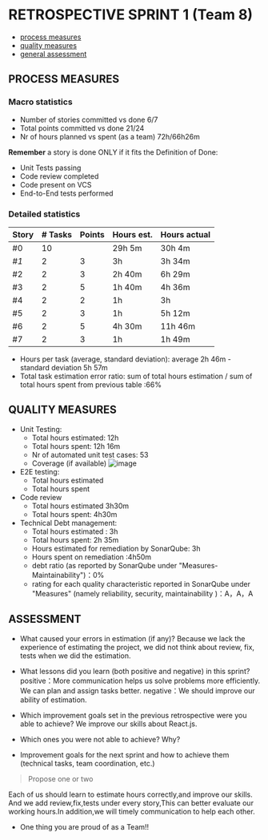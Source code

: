 RETROSPECTIVE SPRINT 1 (Team 8)
=====================================


- [process measures](#process-measures)
- [quality measures](#quality-measures)
- [general assessment](#assessment)

## PROCESS MEASURES 

### Macro statistics

- Number of stories committed vs done  6/7
- Total points committed vs done 21/24
- Nr of hours planned vs spent (as a team) 72h/66h26m

**Remember**  a story is done ONLY if it fits the Definition of Done:
 
- Unit Tests passing
- Code review completed
- Code present on VCS
- End-to-End tests performed 

### Detailed statistics

| Story  | # Tasks | Points | Hours est. | Hours actual |
|--------|---------|--------|------------|--------------|
| #0     |   10    |        |   29h 5m   |  30h 4m      |
| _#1_   |    2    |   3    |    3h      |    3h 34m    |
| #2     |    2    |   3    |   2h 40m   |    6h 29m    |
| #3     |    2    |   5    |   1h 40m   |    4h 36m    |
| #4     |    2    |   2    |     1h     |     3h       |
| #5     |    2    |   3    |     1h     |   5h 12m     |
| #6     |    2    |   5    |  4h 30m    |   11h 46m    |
| #7     |    2    |   3    |    1h      |  1h 49m      |



- Hours per task (average, standard deviation): average 2h 46m - standard deviation 5h 57m
- Total task estimation error ratio: sum of total hours estimation / sum of total hours spent from previous table :66%

  
## QUALITY MEASURES 

- Unit Testing:
  - Total hours estimated: 12h
  - Total hours spent: 12h 16m
  - Nr of automated unit test cases: 53
  - Coverage (if available)
  ![image](https://github.com/S274294/PULSeBS-Team8/blob/master/Retrospectives/coverageS1.png)
- E2E testing:
  - Total hours estimated
  - Total hours spent
- Code review 
  - Total hours estimated 3h30m
  - Total hours spent: 4h30m
- Technical Debt management:
  - Total hours estimated : 3h
  - Total hours spent: 2h 35m 
  - Hours estimated for remediation by SonarQube: 3h
  - Hours spent on remediation :4h50m
  - debt ratio (as reported by SonarQube under "Measures-Maintainability")：0%
  - rating for each quality characteristic reported in SonarQube under "Measures" (namely reliability, security, maintainability )：A，A，A
  


## ASSESSMENT

- What caused your errors in estimation (if any)?
Because we lack the experience of estimating the project, we did not think about review, fix, tests when we did the estimation.

- What lessons did you learn (both positive and negative) in this sprint?
positive：More communication helps us solve problems more efficiently.
We can plan and assign tasks better.
negative：We should improve our ability of estimation.

- Which improvement goals set in the previous retrospective were you able to achieve? 
  We improve our skills about React.js.
- Which ones you were not able to achieve? Why?

- Improvement goals for the next sprint and how to achieve them (technical tasks, team coordination, etc.)

> Propose one or two

Each of us should learn to estimate hours correctly,and improve our skills.
And we add review,fix,tests under every story,This can better evaluate our working hours.In addition,we will timely communication to help each other.

- One thing you are proud of as a Team!!
